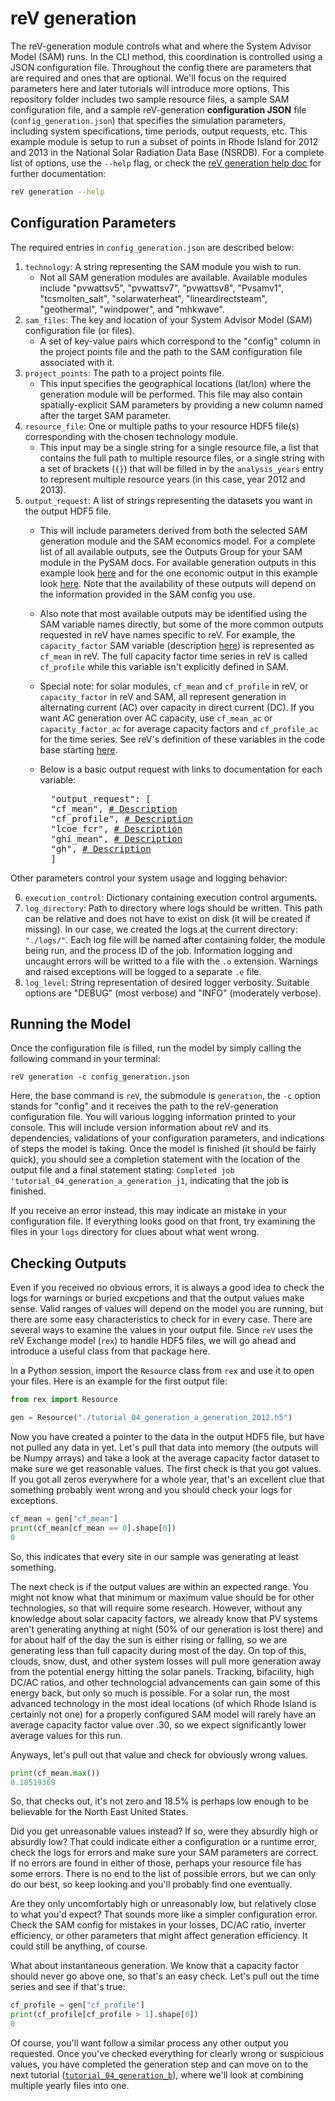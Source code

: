 reV generation
===========================

The reV-generation module controls what and where the System Advisor Model (SAM) runs. In the CLI method, this coordination is controlled using a JSON configuration file. Throughout the config there are parameters that are required and ones that are optional. We'll focus on the required parameters here and later tutorials will introduce more options. This repository folder includes two sample resource files, a sample SAM configuration file, and a sample reV-generation **configuration JSON** file (`config_generation.json`) that specifies the simulation parameters, including system specifications, time periods, output requests, etc. This example module is setup to run a subset of points in Rhode Island for 2012 and 2013 in the National Solar Radiation Data Base (NSRDB). For a complete list of options, use the `--help` flag, or check the [reV generation help doc](https://nrel.github.io/reV/_cli/reV%20generation.html) for further documentation: 

```bash
reV generation --help
```
## Configuration Parameters
The required entries in `config_generation.json`  are described below: 

1) `technology`: A string representing the SAM module you wish to run.
    - Not all SAM generation modules are available. Available modules include "pvwattsv5", "pvwattsv7", "pvwattsv8", "Pvsamv1", "tcsmolten_salt", "solarwaterheat", "lineardirectsteam", "geothermal", "windpower", and "mhkwave".
2) `sam_files`: The key and location of your System Advisor Model (SAM) configuration file (or files). 
    - A set of key-value pairs which correspond to the "config" column in the project points file and the path to the SAM configuration file associated with it.
3) `project_points`: The path to a project points file. 
    - This input specifies the geographical locations (lat/lon) where the generation module will be performed. This file may also contain spatially-explicit SAM parameters by providing a new column named after the target SAM parameter.
4) `resource_file`: One or multiple paths to your resource HDF5 file(s) corresponding with the chosen technology module.
    - This input may be a single string for a single resource file, a list that contains the full path to multiple resource files, or a single string with a set of brackets (`{}`) that will be filled in by the `analysis_years` entry to represent multiple resource years (in this case, year 2012 and 2013).
5) `output_request`: A list of strings representing the datasets you want in the output HDF5 file.
    - This will include parameters derived from both the selected SAM generation module and the SAM economics model. For a complete list of all available outputs, see the Outputs Group for your SAM module in the PySAM docs. For available generation outputs in this example look [here](https://nrel-pysam.readthedocs.io/en/latest/modules/Pvwattsv8.html#outputs-group) and for the one economic output in this example look [here](https://nrel-pysam.readthedocs.io/en/latest/modules/Lcoefcr.html#outputs-group). Note that the availability of these outputs will depend on the information provided in the SAM config you use. 
    - Also note that most available outputs may be identified using the SAM variable names directly, but some of the more common outputs requested in reV have names specific to reV. For example, the `capacity_factor` SAM variable (description [here](https://nrel-pysam.readthedocs.io/en/latest/modules/Pvwattsv8.html#PySAM.Pvwattsv8.Pvwattsv8.Outputs.capacity_factor)) is represented as `cf_mean` in reV. The full capacity factor time series in reV is called `cf_profile` while this variable isn't explicitly defined in SAM.
    - Special note: for solar modules, `cf_mean` and `cf_profile` in reV, or `capacity_factor` in reV and SAM, all represent generation in alternating current (AC) over capacity in direct current (DC). If you want AC generation over AC capacity, use `cf_mean_ac` or `capacity_factor_ac` for average capacity factors and `cf_profile_ac` for the time series. See reV's definition of these variables in the code base starting [here](https://github.com/NREL/reV/blob/0f71e9e97cc320a085c519819750f3a5a6889f5f/reV/SAM/generation.py#L1103).
    - Below is a basic output request with links to documentation for each variable:
    
        <pre>
        "output_request": [
        "cf_mean", <a href="https://nrel.github.io/reV/_autosummary/reV.SAM.generation.PvWattsv8.html#reV.SAM.generation.PvWattsv8.cf_mean"># Description</a>
        "cf_profile", <a href="https://nrel.github.io/reV/_autosummary/reV.SAM.generation.PvWattsv8.html#reV.SAM.generation.PvWattsv8.cf_profile"># Description</a>
        "lcoe_fcr", <a href="https://nrel.github.io/reV/_autosummary/reV.SAM.econ.LCOE.html#reV.SAM.econ.LCOE.lcoe_fcr"># Description</a>
        "ghi_mean", <a href="https://nrel-pysam.readthedocs.io/en/latest/modules/Pvwattsv8.html#PySAM.Pvwattsv8.Pvwattsv8.Outputs.gh"># Description</a>
        "gh", <a href="https://nrel-pysam.readthedocs.io/en/latest/modules/Pvwattsv8.html#PySAM.Pvwattsv8.Pvwattsv8.Outputs.gh"># Description</a>
        ]</pre>

Other parameters control your system usage and logging behavior:

6) `execution_control`: Dictionary containing execution control arguments. 
7) `log_directory`: Path to directory where logs should be written. This path can be relative and does not have to exist on disk (it will be created if missing). In our case, we created the logs at the current directory: `"./logs/"`. Each log file will be named after containing folder, the module being run, and the process ID of the job. Information logging and uncaught errors will be writted to a file with the `.o` extension. Warnings and raised exceptions will be logged to a separate `.e` file.
8) `log_level`: String representation of desired logger verbosity. Suitable options are "DEBUG" (most verbose) and "INFO" (moderately verbose). 

## Running the Model
Once the configuration file is filled, run the model by simply calling the following command in your terminal:

```console
reV generation -c config_generation.json
```

Here, the base command is `reV`, the submodule is `generation`, the `-c` option stands for "config" and it receives the path to the reV-generation configuration file. You will various logging information printed to your console. This will include version information about reV and its dependencies, validations of your configuration parameters, and indications of steps the model is taking. Once the model is finished (it should be fairly quick), you should see a completion statement with the location of the output file and a final statement stating: `Completed job 'tutorial_04_generation_a_generation_j1`, indicating that the job is finished.

If you receive an error instead, this may indicate an mistake in your configuration file. If everything looks good on that front, try examining the files in your `logs` directory for clues about what went wrong.

## Checking Outputs
Even if you received no obvious errors, it is always a good idea to check the logs for warnings or buried excpetions and that the output values make sense. Valid ranges of values will depend on the model you are running, but there are some easy characteristics to check for in every case. There are several ways to examine the values in your output file. Since `reV` uses the reV Exchange model (`rex`) to handle HDF5 files, we will go ahead and introduce a useful class from that package here.

In a Python session, import the `Resource` class from `rex` and use it to open your files. Here is an example for the first output file:

```python
from rex import Resource

gen = Resource("./tutorial_04_generation_a_generation_2012.h5")
```

Now you have created a pointer to the data in the output HDF5 file, but have not pulled any data in yet. Let's pull that data into memory (the outputs will be Numpy arrays) and take a look at the average capacity factor dataset to make sure we get reasonable values. The first check is that you got values. If you got all zeros everywhere for a whole year, that's an excellent clue that something probably went wrong and you should check your logs for exceptions. 

```python
cf_mean = gen["cf_mean"]
print(cf_mean[cf_mean == 0].shape[0])
0
```

So, this indicates that every site in our sample was generating at least something. 

The next check is if the output values are within an expected range. You might not know what that minimum or maximum value should be for other technologies, so that will require some research. However, without any knowledge about solar capacity factors, we already know that PV systems aren't generating anything at night (50% of our generation is lost there) and for about half of the day the sun is either rising or falling, so we are generating less than full capacity during most of the day. On top of this, clouds, snow, dust, and other system losses will pull more generation away from the potential energy hitting the solar panels. Tracking, bifacility, high DC/AC ratios, and other technologcial advancements can gain some of this energy back, but only so much is possible. For a solar run, the most advanced technology in the most ideal locations (of which Rhode Island is certainly not one) for a properly configured SAM model will rarely have an average capacity factor value over .30, so we expect significantly lower average values for this run. 

Anyways, let's pull out that value and check for obviously wrong values.

```python
print(cf_mean.max())
0.18519369
```

So, that checks out, it's not zero and 18.5% is perhaps low enough to be believable for the North East United States.

Did you get unreasonable values instead? If so, were they absurdly high or absurdly low? That could indicate either a configuration or a runtime error, check the logs for errors and make sure your SAM parameters are correct. If no errors are found in either of those, perhaps your resource file has some errors. There is no end to the list of possible errors, but we can only do our best, so keep looking and you'll probably find one eventually.

Are they only uncomfortably high or unreasonably low, but relatively close to what you'd expect? That sounds more like a simpler configuration error. Check the SAM config for mistakes in your losses, DC/AC ratio, inverter efficiency, or other parameters that might affect generation efficiency. It could still be anything, of course.

What about instantaneous generation. We know that a capacity factor should never go above one, so that's an easy check. Let's pull out the time series and see if that's true:

```python
cf_profile = gen["cf_profile"]
print(cf_profile[cf_profile > 1].shape[0])
0
```

Of course, you'll want follow a similar process any other output you requested. Once you've checked everything for clearly wrong or suspicious values, you have completed the generation step and can move on to the next tutorial ([`tutorial_04_generation_b`](https://github.com/NREL/reV-tutorial/tree/master/tutorial_04_generation_b)), where we'll look at combining multiple yearly files into one.
